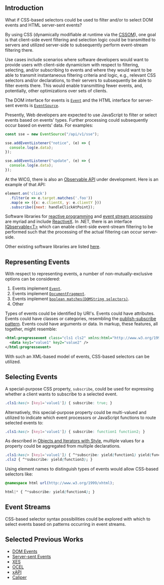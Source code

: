 ## Introduction

What if CSS-based selectors could be used to filter and/or to select DOM events and HTML server-sent events?

By using CSS (dynamically modifiable at runtime via the [CSSOM](https://drafts.csswg.org/cssom/)), one goal is that client-side event filtering and selection logic could be transmitted to servers and utilized server-side to subsequently perform event-stream filtering there.

Use cases include scenarios where software developers would want to provide users with client-side dynamicism with respect to filtering, selecting, and/or subscribing to events and where they would want to be able to transmit instantaneous filtering criteria and logic, e.g., relevant CSS selectors and/or declarations, to their servers to subsequently be able to filter events there. This would enable transmitting fewer events, and, potentially, other optimizations over sets of clients.

The DOM interface for events is [`Event`](https://dom.spec.whatwg.org/#interface-event) and the HTML interface for server-sent events is [`EventSource`](https://html.spec.whatwg.org/multipage/server-sent-events.html#the-eventsource-interface).

Presently, Web developers are expected to use JavaScript to filter or select events based on events' types. Further processing could subsequently occur based on events' data. For examples:

```js
const sse = new EventSource("/api/v1/sse");

sse.addEventListener("notice", (e) => {
  console.log(e.data);
});

sse.addEventListener("update", (e) => {
  console.log(e.data);
});
```

At the WICG, there is also an [Observable API](https://github.com/WICG/observable) under development. Here is an example of that API:

```js
element.on('click')
  .filter(e => e.target.matches('.foo'))
  .map(e => ({x: e.clientX, y: e.clientY }))
  .subscribe({next: handleClickAtPoint});
```

Software libraries for [reactive programming](https://en.wikipedia.org/wiki/Reactive_programming) and [event stream processing](https://en.wikipedia.org/wiki/Stream_processing) are myriad and include [ReactiveX](https://reactivex.io/). In .NET, there is an interface [IQbservable&lt;T&gt;](https://learn.microsoft.com/en-us/previous-versions/dotnet/reactive-extensions/hh229328(v=vs.103)) which can enable client-side event-stream filtering to be performed such that the processing of the actual filtering can occur server-side.

Other existing software libraries are listed [here](https://github.com/WICG/observable#userland-libraries).

## Representing Events

With respect to representing events, a number of non-mutually-exclusive options can be considered:

1. Events implement [`Event`](https://dom.spec.whatwg.org/#interface-event).
2. Events implement [`DocumentFragment`](https://dom.spec.whatwg.org/#interface-documentfragment).
3. Events implement [`boolean matches(DOMString selectors)`](https://dom.spec.whatwg.org/#dom-element-matches).
4. Other

Types of events could be identified by URI's. Events could have attributes. Events could have classes or categories, resembling the [publish-subscribe pattern](https://en.wikipedia.org/wiki/Publish%E2%80%93subscribe_pattern). Events could have arguments or data. In markup, these features, all together, might resemble:

```xml
<html:progressevent class="cls1 cls2" xmlns:html="http://www.w3.org/1999/xhtml">
  <data key1="value1" key2="value2" />
</html:progressevent>
```

With such an XML-based model of events, CSS-based selectors can be utilized.

## Selecting Events

A special-purpose CSS property, `subscribe`, could be used for expressing whether a client wants to subscribe to a selected event.

```css
.cls1:has(> [key1='value1']) { subscribe: true; }
```

Alternatively, this special-purpose property could be multi-valued and utilized to indicate which event processors or JavaScript functions to route selected events to:

```css
.cls1:has(> [key1='value1']) { subscribe: function1 function2; }
```

As described in [Objects and Iterators with Style](/Notes/Objects%20and%20Iteration%20with%20Style.md), multiple values for a property could be aggregated from multiple declarations.

```css
.cls1:has(> [key1='value1']) { ^*subscribe: yield(function1) yield(function2); }
.cls2 { ^*subscribe: yield(function3); }
```

Using element names to distinguish types of events would allow CSS-based selectors like:

```css
@namespace html url(http://www.w3.org/1999/xhtml);

html|* { ^*subscribe: yield(function4); }
```

## Event Streams

CSS-based selector syntax possibilities could be explored with which to select events based on patterns occurring in event streams.

## Selected Previous Works
* [DOM Events](https://dom.spec.whatwg.org/#events)
* [Server-sent Events](https://html.spec.whatwg.org/multipage/server-sent-events.html)
* [XES](https://xes-standard.org/)
* [OCEL](https://www.ocel-standard.org/)
* [xAPI](https://xapi.com/)
* [Caliper](https://www.imsglobal.org/activity/caliper)
